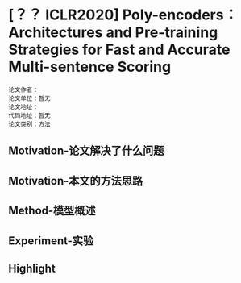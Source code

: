 # [？？ ICLR2020] Poly-encoders：Architectures and Pre-training Strategies for Fast and Accurate Multi-sentence Scoring

```
论文作者：
论文单位：暂无
论文地址：
代码地址：暂无
论文类别：方法
```



## Motivation-论文解决了什么问题



## Motivation-本文的方法思路



## Method-模型概述



## Experiment-实验



## Highlight

